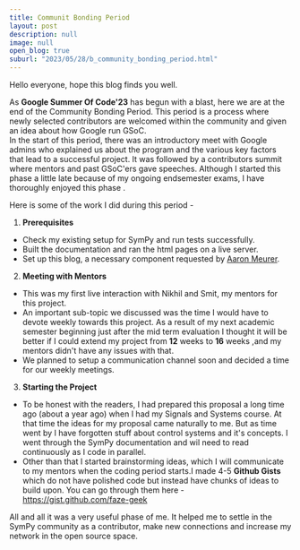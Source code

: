 ```yaml
---
title: Communit Bonding Period
layout: post
description: null
image: null
open_blog: true
suburl: "2023/05/28/b_community_bonding_period.html"
---
```

Hello everyone, hope this blog finds you well.

As **Google Summer Of Code'23** has begun with a blast, here we are at the end of the Community Bonding Period.
This period is a process where newly selected contributors are welcomed within the community and given an idea about how Google run GSoC. \
In the start of this period, there was an introductory meet with Google admins who explained us about the program and the various key factors that lead to a successful project. It was followed by a contributors summit where mentors and past GSoC'ers gave speeches. Although I started this phase a little late because of my ongoing endsemester exams, I have thoroughly enjoyed this phase .

Here is some of the work I did during this period - 
1. **Prerequisites**
- Check my existing setup for SymPy and run tests successfully.
- Built the documentation and ran the html pages on a live server.
- Set up this blog, a necessary component requested by  [Aaron Meurer](https://github.com/asmeurer).

2. **Meeting with Mentors**
- This was my first live interaction with Nikhil and Smit, my mentors for this project.
- An important sub-topic we discussed was the time I would have to devote weekly towards this project. As a result of my next academic semester beginning just after the mid term evaluation I thought it will be better if I could extend my project from **12** weeks to **16** weeks ,and my mentors didn't have any issues with that.
- We planned to setup a communication channel soon and decided a time for our weekly meetings. 

3. **Starting the Project**
- To be honest with the readers, I had prepared this proposal a long time ago (about a year ago) when I had my Signals and Systems course. At that time the ideas for my proposal came naturally to me. But as time went by I have forgotten stuff about control systems and it's concepts. I went through the SymPy documentation and wil need to read continuously as I code in parallel.
- Other than that I started brainstorming ideas, which I will communicate to my mentors when the coding period starts.I made 4-5 **Github Gists** which do not have polished code but instead have chunks of ideas to build upon. You can go through them here - https://gist.github.com/faze-geek

All and all it was a very useful phase of me. It helped me to settle in the SymPy community as a contributor, make new connections and increase my network in the open source space. 
